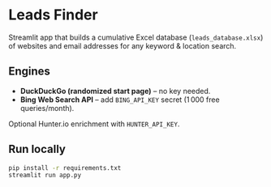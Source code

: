 
# Leads Finder

Streamlit app that builds a cumulative Excel database (`leads_database.xlsx`) of websites and email addresses for any keyword & location search.

## Engines
* **DuckDuckGo (randomized start page)** – no key needed.
* **Bing Web Search API** – add `BING_API_KEY` secret (1 000 free queries/month).

Optional Hunter.io enrichment with `HUNTER_API_KEY`.

## Run locally
```bash
pip install -r requirements.txt
streamlit run app.py
```
